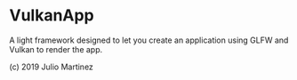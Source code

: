 # VulkanApp

A light framework designed to let you create an application using GLFW and Vulkan to render the app.

(c) 2019 Julio Martinez